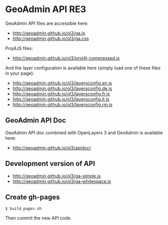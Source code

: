GeoAdmin API RE3
================

GeoAdmin API files are accessible here:

- http://geoadmin.github.io/ol3/ga.js
- http://geoadmin.github.io/ol3/ga.css

Proj4JS files:

- http://geoadmin.github.io/ol3/proj4j-compressed.js

And the layer configuration is available here (simply load one of these files in your page):

- http://geoadmin.github.io/ol3/layersconfig.en.js
- http://geoadmin.github.io/ol3/layersconfig.de.js
- http://geoadmin.github.io/ol3/layersconfig.fr.js
- http://geoadmin.github.io/ol3/layersconfig.it.js
- http://geoadmin.github.io/ol3/layersconfig.rm.js

GeoAdmin API Doc
----------------

GeoAdmin API doc combined with OpenLayers 3 and GeoAdmin is available here:

- http://geoadmin.github.io/ol3/apidoc/

Development version of API
--------------------------

- http://geoadmin.github.io/ol3/ga-simple.js
- http://geoadmin.github.io/ol3/ga-whitespace.js


Create gh-pages
---------------

    $ build_pages.sh

Then commit the new API code.
